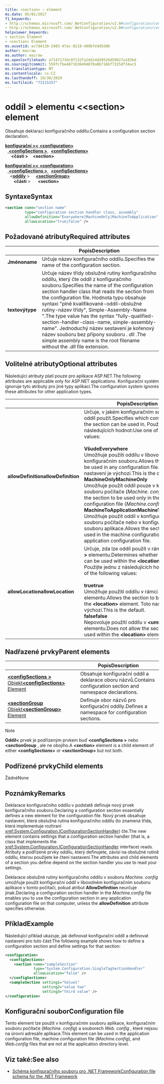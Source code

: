 ```yaml
---
title: <section> – element
ms.date: 05/01/2017
f1_keywords:
- http://schemas.microsoft.com/.NetConfiguration/v2.0#configuration/configSections/section
- http://schemas.microsoft.com/.NetConfiguration/v2.0#configuration/configSections/sectionGroup/section
helpviewer_keywords:
- section Element
- <section> Element
ms.assetid: ec7d4110-2403-47ac-8218-499bfe9d5ddb
author: mairaw
ms.author: mairaw
ms.openlocfilehash: a7147173dc9f132fa2dd14d20526d59927a183bd
ms.sourcegitcommit: 559fcfbe4871636494870a8b716bf7325df34ac5
ms.translationtype: MT
ms.contentlocale: cs-CZ
ms.lasthandoff: 10/30/2019
ms.locfileid: "73115257"
---
```

# <a name="section-element"></a><span data-ttu-id="52294-102">oddíl > elementu \<</span><span class="sxs-lookup"><span data-stu-id="52294-102">\<section> element</span></span>

<span data-ttu-id="52294-103">Obsahuje deklaraci konfiguračního oddílu.</span><span class="sxs-lookup"><span data-stu-id="52294-103">Contains a configuration section declaration.</span></span>

<span data-ttu-id="52294-104">[**konfigurační >\<** ](configuration-element.md) </span><span class="sxs-lookup"><span data-stu-id="52294-104">[**\<configuration>**](configuration-element.md) </span></span>  
<span data-ttu-id="52294-105">&nbsp;&nbsp;[ **\<configSections >** ](configsections-element-for-configuration.md) </span><span class="sxs-lookup"><span data-stu-id="52294-105">&nbsp;&nbsp;[**\<configSections>**](configsections-element-for-configuration.md) </span></span>  
<span data-ttu-id="52294-106">&nbsp;&nbsp;&nbsp;&nbsp; **\<části >**</span><span class="sxs-lookup"><span data-stu-id="52294-106">&nbsp;&nbsp;&nbsp;&nbsp;**\<section>**</span></span>

<span data-ttu-id="52294-107">[**konfigurační >\<** ](configuration-element.md) </span><span class="sxs-lookup"><span data-stu-id="52294-107">[**\<configuration>**](configuration-element.md) </span></span>  
<span data-ttu-id="52294-108">&nbsp;&nbsp;[ **\<configSections >** ](configsections-element-for-configuration.md) </span><span class="sxs-lookup"><span data-stu-id="52294-108">&nbsp;&nbsp;[**\<configSections>**](configsections-element-for-configuration.md) </span></span>  
<span data-ttu-id="52294-109">&nbsp;&nbsp;&nbsp;&nbsp;\<[**oddíly**](sectiongroup-element-for-configsections.md) > </span><span class="sxs-lookup"><span data-stu-id="52294-109">&nbsp;&nbsp;&nbsp;&nbsp;[**\<sectionGroup>**](sectiongroup-element-for-configsections.md) </span></span>  
<span data-ttu-id="52294-110">&nbsp;&nbsp;&nbsp;&nbsp;&nbsp;&nbsp; **\<části** ></span><span class="sxs-lookup"><span data-stu-id="52294-110">&nbsp;&nbsp;&nbsp;&nbsp;&nbsp;&nbsp;**\<section>**</span></span>

## <a name="syntax"></a><span data-ttu-id="52294-111">Syntaxe</span><span class="sxs-lookup"><span data-stu-id="52294-111">Syntax</span></span>

```xml
<section name="section name"
         type="configuration section handler class, assembly"
         allowDefinition="Everywhere|MachineOnly|MachineToApplication" 
         allowLocation="true|false" />
```

## <a name="required-attributes"></a><span data-ttu-id="52294-112">Požadované atributy</span><span class="sxs-lookup"><span data-stu-id="52294-112">Required attributes</span></span>

|           | <span data-ttu-id="52294-113">Popis</span><span class="sxs-lookup"><span data-stu-id="52294-113">Description</span></span> |
| --------- | ----------- |
| <span data-ttu-id="52294-114">**Jméno**</span><span class="sxs-lookup"><span data-stu-id="52294-114">**name**</span></span>  | <span data-ttu-id="52294-115">Určuje název konfiguračního oddílu.</span><span class="sxs-lookup"><span data-stu-id="52294-115">Specifies the name of the configuration section.</span></span> |
| <span data-ttu-id="52294-116">**textový**</span><span class="sxs-lookup"><span data-stu-id="52294-116">**type**</span></span>  | <span data-ttu-id="52294-117">Určuje název třídy obslužné rutiny konfiguračního oddílu, který čte oddíl z konfiguračního souboru.</span><span class="sxs-lookup"><span data-stu-id="52294-117">Specifies the name of the configuration section handler class that reads the section from the configuration file.</span></span> <span data-ttu-id="52294-118">Hodnota typu obsahuje syntaxi "plně kvalifikované-oddíl-obslužné rutiny-název třídy", Simple-Assembly-Name ".</span><span class="sxs-lookup"><span data-stu-id="52294-118">The type value has the syntax "fully-qualified-section-handler-class-name, simple-assembly-name".</span></span> <span data-ttu-id="52294-119">Jednoduchý název sestavení je kořenový název souboru bez přípony souboru *. dll* .</span><span class="sxs-lookup"><span data-stu-id="52294-119">The simple assembly name is the root filename without the *.dll* file extension.</span></span> |

## <a name="optional-attributes"></a><span data-ttu-id="52294-120">Volitelné atributy</span><span class="sxs-lookup"><span data-stu-id="52294-120">Optional attributes</span></span>

<span data-ttu-id="52294-121">Následující atributy platí pouze pro aplikace ASP.NET.</span><span class="sxs-lookup"><span data-stu-id="52294-121">The following attributes are applicable only for ASP.NET applications.</span></span> <span data-ttu-id="52294-122">Konfigurační systém ignoruje tyto atributy pro jiné typy aplikací.</span><span class="sxs-lookup"><span data-stu-id="52294-122">The configuration system ignores these attributes for other application types.</span></span>

|                     | <span data-ttu-id="52294-123">Popis</span><span class="sxs-lookup"><span data-stu-id="52294-123">Description</span></span> |
| ------------------- | ----------- |
| <span data-ttu-id="52294-124">**allowDefinition**</span><span class="sxs-lookup"><span data-stu-id="52294-124">**allowDefinition**</span></span> | <span data-ttu-id="52294-125">Určuje, v jakém konfiguračním souboru se dá oddíl použít.</span><span class="sxs-lookup"><span data-stu-id="52294-125">Specifies which configuration file the section can be used in.</span></span> <span data-ttu-id="52294-126">Použijte jednu z následujících hodnot:</span><span class="sxs-lookup"><span data-stu-id="52294-126">Use one of the following values:</span></span><br><br><span data-ttu-id="52294-127">**Všude**</span><span class="sxs-lookup"><span data-stu-id="52294-127">**Everywhere**</span></span><br><span data-ttu-id="52294-128">Umožňuje použití oddílu v libovolném konfiguračním souboru.</span><span class="sxs-lookup"><span data-stu-id="52294-128">Allows the section to be used in any configuration file.</span></span> <span data-ttu-id="52294-129">Toto nastavení je výchozí.</span><span class="sxs-lookup"><span data-stu-id="52294-129">This is the default.</span></span><br><span data-ttu-id="52294-130">**MachineOnly**</span><span class="sxs-lookup"><span data-stu-id="52294-130">**MachineOnly**</span></span><br><span data-ttu-id="52294-131">Umožňuje použít oddíl pouze v konfiguračním souboru počítače (*Machine. config*).</span><span class="sxs-lookup"><span data-stu-id="52294-131">Allows the section to be used only in the machine configuration file (*Machine.config*).</span></span><br><span data-ttu-id="52294-132">**MachineToApplication**</span><span class="sxs-lookup"><span data-stu-id="52294-132">**MachineToApplication**</span></span><br><span data-ttu-id="52294-133">Umožňuje použít oddíl v konfiguračním souboru počítače nebo v konfiguračním souboru aplikace.</span><span class="sxs-lookup"><span data-stu-id="52294-133">Allows the section to be used in the machine configuration file or the application configuration file.</span></span> |
| <span data-ttu-id="52294-134">**allowLocation**</span><span class="sxs-lookup"><span data-stu-id="52294-134">**allowLocation**</span></span>   | <span data-ttu-id="52294-135">Určuje, zda lze oddíl použít v rámci **\<umístění >** elementu.</span><span class="sxs-lookup"><span data-stu-id="52294-135">Determines whether the section can be used within the **\<location>** element.</span></span> <span data-ttu-id="52294-136">Použijte jednu z následujících hodnot:</span><span class="sxs-lookup"><span data-stu-id="52294-136">Use one of the following values:</span></span><br><br><span data-ttu-id="52294-137">**true**</span><span class="sxs-lookup"><span data-stu-id="52294-137">**true**</span></span><br><span data-ttu-id="52294-138">Umožňuje použití oddílu v rámci **\<umístění >** elementu.</span><span class="sxs-lookup"><span data-stu-id="52294-138">Allows the section to be used within the **\<location>** element.</span></span> <span data-ttu-id="52294-139">Toto nastavení je výchozí.</span><span class="sxs-lookup"><span data-stu-id="52294-139">This is the default.</span></span><br><span data-ttu-id="52294-140">**false**</span><span class="sxs-lookup"><span data-stu-id="52294-140">**false**</span></span><br><span data-ttu-id="52294-141">Nepovoluje použití oddílu v **\<umístění >** elementu.</span><span class="sxs-lookup"><span data-stu-id="52294-141">Does not allow the section to be used within the **\<location>** element.</span></span> |

## <a name="parent-elements"></a><span data-ttu-id="52294-142">Nadřazené prvky</span><span class="sxs-lookup"><span data-stu-id="52294-142">Parent elements</span></span>

|     | <span data-ttu-id="52294-143">Popis</span><span class="sxs-lookup"><span data-stu-id="52294-143">Description</span></span> |
| --- | ----------- |
| [<span data-ttu-id="52294-144"> **\<configSections >** Objekt</span><span class="sxs-lookup"><span data-stu-id="52294-144">**\<configSections>** Element</span></span>](configsections-element-for-configuration.md) | <span data-ttu-id="52294-145">Obsahuje konfigurační oddíl a deklarace oboru názvů.</span><span class="sxs-lookup"><span data-stu-id="52294-145">Contains configuration section and namespace declarations.</span></span> |
| [<span data-ttu-id="52294-146"> **\<sectionGroup** Objekt</span><span class="sxs-lookup"><span data-stu-id="52294-146">**\<sectionGroup>** Element</span></span>](sectiongroup-element-for-configsections.md) | <span data-ttu-id="52294-147">Definuje obor názvů pro konfigurační oddíly.</span><span class="sxs-lookup"><span data-stu-id="52294-147">Defines a namespace for configuration sections.</span></span> |

> [!NOTE]
> <span data-ttu-id="52294-148">**Oddíl\<** prvek je podřízeným prvkem buď **\<configSections >** nebo **\<sectionGroup** , ale ne obojího.</span><span class="sxs-lookup"><span data-stu-id="52294-148">A **\<section>** element is a child element of either **\<configSections>** or **\<sectionGroup>** but not both.</span></span>

## <a name="child-elements"></a><span data-ttu-id="52294-149">Podřízené prvky</span><span class="sxs-lookup"><span data-stu-id="52294-149">Child elements</span></span>

<span data-ttu-id="52294-150">Žádné</span><span class="sxs-lookup"><span data-stu-id="52294-150">None</span></span>

## <a name="remarks"></a><span data-ttu-id="52294-151">Poznámky</span><span class="sxs-lookup"><span data-stu-id="52294-151">Remarks</span></span>

<span data-ttu-id="52294-152">Deklarace konfiguračního oddílu v podstatě definuje nový prvek konfiguračního souboru.</span><span class="sxs-lookup"><span data-stu-id="52294-152">Declaring a configuration section essentially defines a new element for the configuration file.</span></span> <span data-ttu-id="52294-153">Nový prvek obsahuje nastavení, která obslužná rutina konfiguračního oddílu (to znamená třída, která implementuje rozhraní <xref:System.Configuration.IConfigurationSectionHandler>) čte.</span><span class="sxs-lookup"><span data-stu-id="52294-153">The new element contains settings that a configuration section handler (that is, a class that implements the <xref:System.Configuration.IConfigurationSectionHandler> interface) reads.</span></span> <span data-ttu-id="52294-154">Atributy a podřízené prvky oddílu, který definujete, závisí na obslužné rutině oddílu, kterou použijete ke čtení nastavení.</span><span class="sxs-lookup"><span data-stu-id="52294-154">The attributes and child elements of a section you define depend on the section handler you use to read your settings.</span></span>

<span data-ttu-id="52294-155">Deklarace obslužné rutiny konfiguračního oddílu v souboru *Machine. config* umožňuje použít konfigurační oddíl v libovolném konfiguračním souboru aplikace v tomto počítači, pokud atribut **AllowDefinition** neurčuje jinak.</span><span class="sxs-lookup"><span data-stu-id="52294-155">Declaring a configuration section handler in the *Machine.config* file enables you to use the configuration section in any application configuration file on that computer, unless the **allowDefinition** attribute specifies otherwise.</span></span>

## <a name="example"></a><span data-ttu-id="52294-156">Příklad</span><span class="sxs-lookup"><span data-stu-id="52294-156">Example</span></span>

<span data-ttu-id="52294-157">Následující příklad ukazuje, jak definovat konfigurační oddíl a definovat nastavení pro tuto část:</span><span class="sxs-lookup"><span data-stu-id="52294-157">The following example shows how to define a configuration section and define settings for that section:</span></span>

```xml
<configuration>
  <configSections>
    <section name="sampleSection"
             type="System.Configuration.SingleTagSectionHandler" 
             allowLocation="false" />
  </configSections>
  <sampleSection setting1="Value1" 
                 setting2="value two" 
                 setting3="third value" />
</configuration>
```

## <a name="configuration-file"></a><span data-ttu-id="52294-158">Konfigurační soubor</span><span class="sxs-lookup"><span data-stu-id="52294-158">Configuration file</span></span>

<span data-ttu-id="52294-159">Tento element lze použít v konfiguračním souboru aplikace, konfiguračním souboru počítače (*Machine. config*) a souborech *Web. config* , které nejsou na úrovni adresáře aplikace.</span><span class="sxs-lookup"><span data-stu-id="52294-159">This element can be used in the application configuration file, machine configuration file (*Machine.config*), and *Web.config* files that are not at the application directory level.</span></span>

## <a name="see-also"></a><span data-ttu-id="52294-160">Viz také:</span><span class="sxs-lookup"><span data-stu-id="52294-160">See also</span></span>

- [<span data-ttu-id="52294-161">Schéma konfiguračního souboru pro .NET Framework</span><span class="sxs-lookup"><span data-stu-id="52294-161">Configuration file schema for the .NET Framework</span></span>](index.md)
